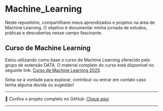 # Machine_Learning

Neste repositório, compartilharei meus aprendizados e projetos na área de Machine Learning. O objetivo é documentar minha jornada de estudos, práticas e descobertas nesse campo fascinante.

## Curso de Machine Learning

Estou utilizando como base o curso de Machine Learning oferecido pelo grupo de extensão DATA. O material completo do curso está disponível no seguinte link: [Curso de Machine Learning 2025](https://github.com/icmc-data/Curso-de-Machine-Learning-2025).

Sinta-se à vontade para explorar, contribuir ou entrar em contato caso tenha alguma dúvida ou sugestão!

---

🔗 Confira o projeto completo no GitHub: [Clique aqui](https://github.com/JhonatanBarboza/Machine_Learning)

---
